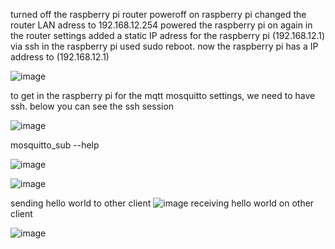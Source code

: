 
turned off the raspberry pi router
poweroff on raspberry pi
changed the router LAN adress to 192.168.12.254
powered the raspberry pi on again
in the router settings added a static IP adress for the raspberry pi (192.168.12.1)
via ssh in the raspberry pi used sudo reboot.
now the raspberry pi has a IP address to (192.168.12.1)

![image](https://github.com/JesperHartsuiker/IoT-module/assets/82671856/357fd639-5e94-4b62-93b2-a21bccd7d7d4)


to get in the raspberry pi for the mqtt mosquitto settings, we need to have ssh.
below you can see the ssh session

![image](https://github.com/JesperHartsuiker/IoT-module/assets/82671856/b5cf1568-c924-4b98-946c-7529974d2674)


mosquitto_sub --help

![image](https://github.com/JesperHartsuiker/IoT-module/assets/82671856/00fcb56c-2624-4c58-8361-c9bc28b72f4f)



![image](https://github.com/JesperHartsuiker/IoT-module/assets/82671856/cc52bc06-8230-4b18-ab5b-aaeb035adb4e)

sending hello world to other client
![image](https://github.com/JesperHartsuiker/IoT-module/assets/82671856/11971cf5-7a61-4a25-9c9d-44ebdef4d613)
receiving hello world on other client

![image](https://github.com/JesperHartsuiker/IoT-module/assets/82671856/cd90102a-da18-463e-8fcc-ee204aae99b2)
